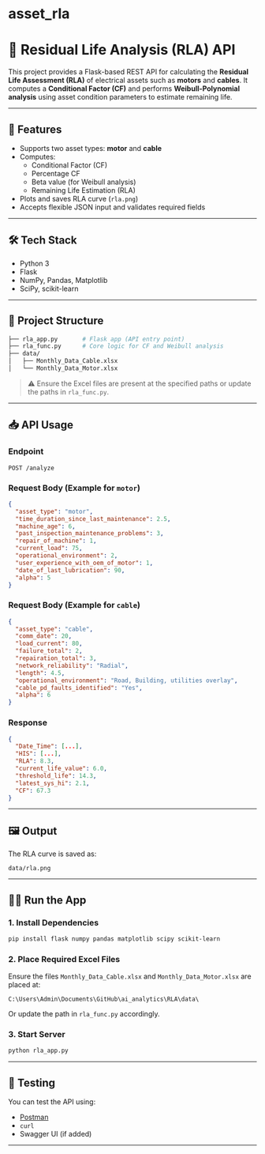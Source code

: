 # asset_rla
# 🧠 Residual Life Analysis (RLA) API

This project provides a Flask-based REST API for calculating the **Residual Life Assessment (RLA)** of electrical assets such as **motors** and **cables**. It computes a **Conditional Factor (CF)** and performs **Weibull-Polynomial analysis** using asset condition parameters to estimate remaining life.

---

## 🚀 Features

- Supports two asset types: **motor** and **cable**
- Computes:
  - Conditional Factor (CF)
  - Percentage CF
  - Beta value (for Weibull analysis)
  - Remaining Life Estimation (RLA)
- Plots and saves RLA curve (`rla.png`)
- Accepts flexible JSON input and validates required fields

---

## 🛠️ Tech Stack

- Python 3
- Flask
- NumPy, Pandas, Matplotlib
- SciPy, scikit-learn

---

## 📂 Project Structure

```bash
├── rla_app.py       # Flask app (API entry point)
├── rla_func.py      # Core logic for CF and Weibull analysis
├── data/
│   ├── Monthly_Data_Cable.xlsx
│   └── Monthly_Data_Motor.xlsx
```

> ⚠️ Ensure the Excel files are present at the specified paths or update the paths in `rla_func.py`.

---

## 📥 API Usage

### Endpoint

```
POST /analyze
```

### Request Body (Example for `motor`)

```json
{
  "asset_type": "motor",
  "time_duration_since_last_maintenance": 2.5,
  "machine_age": 6,
  "past_inspection_maintenance_problems": 3,
  "repair_of_machine": 1,
  "current_load": 75,
  "operational_environment": 2,
  "user_experience_with_oem_of_motor": 1,
  "date_of_last_lubrication": 90,
  "alpha": 5
}
```

### Request Body (Example for `cable`)

```json
{
  "asset_type": "cable",
  "comm_date": 20,
  "load_current": 80,
  "failure_total": 2,
  "repairation_total": 3,
  "network_reliability": "Radial",
  "length": 4.5,
  "operational_environment": "Road, Building, utilities overlay",
  "cable_pd_faults_identified": "Yes",
  "alpha": 6
}
```

### Response

```json
{
  "Date_Time": [...],
  "HIS": [...],
  "RLA": 8.3,
  "current_life_value": 6.0,
  "threshold_life": 14.3,
  "latest_sys_hi": 2.1,
  "CF": 67.3
}
```

---

## 🖼️ Output

The RLA curve is saved as:

```
data/rla.png
```

---

## 🏃‍♂️ Run the App

### 1. Install Dependencies

```bash
pip install flask numpy pandas matplotlib scipy scikit-learn
```

### 2. Place Required Excel Files

Ensure the files `Monthly_Data_Cable.xlsx` and `Monthly_Data_Motor.xlsx` are placed at:

```
C:\Users\Admin\Documents\GitHub\ai_analytics\RLA\data\
```

Or update the path in `rla_func.py` accordingly.

### 3. Start Server

```bash
python rla_app.py
```

---

## 🧪 Testing

You can test the API using:

- [Postman](https://www.postman.com/)
- `curl`
- Swagger UI (if added)

---
